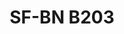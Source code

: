 ---
title: "SF-BN B203"
description: "Conjunto de Pernos y Tuercas"
main:
  id: 3
  content: |
    Conoce el SF-BN B203 – tu compañero confiable para fijación de grado profesional. Este conjunto completo de caja viene con una selección versátil de pernos y tuercas, meticulosamente elaborados para proporcionar el agarre más fuerte para tus proyectos de construcción y ensamblaje.
  imgCard: "/imagenes/x.jpg"
  imgMain: "/imagenes/x.jpg"
  imgAlt: "Cajas de muestra de un conjunto de pernos y tuercas"
tabs:
  - id: "tabs-with-card-item-1"
    dataTab: "#tabs-with-card-1"
    title: "Descripción"
  - id: "tabs-with-card-item-2"
    dataTab: "#tabs-with-card-2"
    title: "Especificaciones"
  - id: "tabs-with-card-item-3"
    dataTab: "#tabs-with-card-3"
    title: "Planos"
longDescription:
  title: "La Fuerza se Encuentra con la Precisión"
  subTitle: |
    El Conjunto de Pernos y Tuercas SF-BN B203 ofrece durabilidad robusta y precisión para profesionales de la construcción, asegurando rendimiento confiable en cada aplicación, desde marcos de casas hasta ensamblaje de maquinaria.
  btnTitle: "Contactar ventas para saber más"
  btnURL: "#"
descriptionList:
  - title: "Resistencia a la Corrosión"
    subTitle: "El recubrimiento de zinc no solo proporciona una apariencia pulida sino que también protege contra la corrosión, asegurando longevidad."
  - title: "Seguridad Mejorada"
    subTitle: "Un ajuste seguro se traduce en estructuras más seguras con riesgo reducido de falla de componentes."
  - title: "Conveniencia"
    subTitle: "Este conjunto todo-en-uno significa que tienes el tamaño correcto a mano, reduciendo retrasos del proyecto y viajes adicionales a la ferretería."
specificationsLeft:
  - title: "Composición del Material"
    subTitle: "Fabricado con acero de alto grado, entregando fuerza y confiabilidad para aplicaciones demandantes."
  - title: "Acabado de Superficie"
    subTitle: "Protegido con un recubrimiento de zinc para ofrecer resistencia mejorada a la corrosión y longevidad."
  - title: "Cantidad por Conjunto"
    subTitle: "El conjunto incluye una selección balanceada de 25 pernos y 25 tuercas coincidentes."
  - title: "Surtido de Tamaños"
    subTitle: "Presenta una gama completa de tamaños para atender varios requisitos de proyecto, asegurando compatibilidad y versatilidad."
specificationsRight:
  - title: "Detalles de Rosca"
    subTitle: "Diseñados con roscas cortadas con precisión para un ajuste seguro e instalación fácil."
  - title: "Propiedades Mecánicas"
    subTitle: "Cada perno y tuerca está diseñado para cumplir con clasificaciones específicas de carga o grados de fuerza, adecuados para aplicaciones estructurales."
  - title: "Estándares y Certificaciones"
    subTitle: "Cumple con estándares y certificaciones relevantes de la industria, asegurando calidad y seguridad consistentes."
  - title: "Aplicaciones Adecuadas"
    subTitle: "Ideal para una amplia gama de usos, desde ambientes de construcción hasta ensambles mecánicos que demandan juntas fuertes y seguras."
blueprints:
  first: "/imagenes/x.jpg"
  second: "/imagenes/x.jpg"  
---